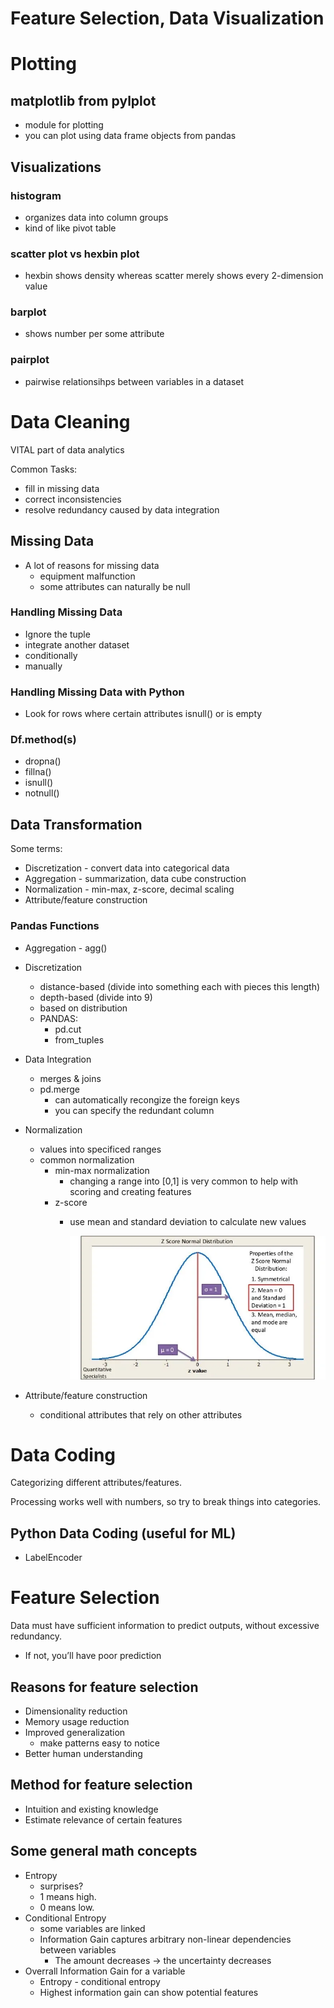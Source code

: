 # Feature Selection, Data Visualization

# Plotting

## matplotlib from pylplot

- module for plotting
- you can plot using data frame objects from pandas

## Visualizations

### histogram

- organizes data into column groups
- kind of like pivot table

### scatter plot vs hexbin plot

- hexbin shows density whereas scatter merely shows every 2-dimension value

### barplot

- shows number per some attribute

### pairplot

- pairwise relationsihps between variables in a dataset

# Data Cleaning

VITAL part of data analytics

Common Tasks:

- fill in missing data
- correct inconsistencies
- resolve redundancy caused by data integration

## Missing Data

- A lot of reasons for missing data
    - equipment malfunction
    - some attributes can naturally be null

### Handling Missing Data

- Ignore the tuple
- integrate another dataset
- conditionally
- manually

### Handling Missing Data with Python

- Look for rows where certain attributes isnull() or is empty

### Df.method(s)

- dropna()
- fillna()
- isnull()
- notnull()

## Data Transformation

Some terms:

- Discretization - convert data into categorical data
- Aggregation - summarization, data cube construction
- Normalization - min-max, z-score, decimal scaling
- Attribute/feature construction

### Pandas Functions

- Aggregation - agg()
- Discretization
    - distance-based (divide into something each with pieces this length)
    - depth-based (divide into 9)
    - based on distribution
    - PANDAS:
        - pd.cut
        - from_tuples
- Data Integration
    - merges & joins
    - pd.merge
        - can automatically recongize the foreign keys
        - you can specify the redundant column
- Normalization
    - values into specificed ranges
    - common normalization
        - min-max normalization
            - changing a range into [0,1] is very common to help with scoring and creating features
        - z-score
            - use mean and standard deviation to calculate new values
                
                ![Untitled](LESSONS/Untitled%2014.png)
                
- Attribute/feature construction
    - conditional attributes that rely on other attributes

# Data Coding

Categorizing different attributes/features.

Processing works well with numbers, so try to break things into categories.

## Python Data Coding (useful for ML)

- LabelEncoder

# Feature Selection

Data must have sufficient information to predict outputs, without excessive redundancy.

- If not, you’ll have poor prediction

## Reasons for feature selection

- Dimensionality reduction
- Memory usage reduction
- Improved generalization
    - make patterns easy to notice
- Better human understanding

## Method for feature selection

- Intuition and existing knowledge
- Estimate relevance of certain features

## Some general math concepts

- Entropy
    - surprises?
    - 1 means high.
    - 0 means low.
- Conditional Entropy
    - some variables are linked
    - Information Gain captures arbitrary non-linear dependencies between variables
        - The amount decreases → the uncertainty decreases
- Overrall Information Gain for a variable
    - Entropy - conditional entropy
    - Highest information gain can show potential features